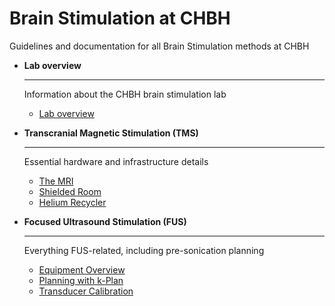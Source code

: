 # Brain Stimulation at CHBH

Guidelines and documentation for all Brain Stimulation methods at CHBH

<div class="grid cards" markdown>

-   **Lab overview**

    ---

    Information about the CHBH brain stimulation lab

    - [Lab overview](#)


-   **Transcranial Magnetic Stimulation (TMS)**
    
    ---
    
    Essential hardware and infrastructure details
    
    - [The MRI](#)
    - [Shielded Room](#)
    - [Helium Recycler](#)

-   **Focused Ultrasound Stimulation (FUS)**
    
    ---
    
    Everything FUS-related, including pre-sonication planning
    
    - [Equipment Overview](FUS/equip.md)
    - [Planning with k-Plan](FUS/kplan.md)
    - [Transducer Calibration](FUS/calib.md)

</div>